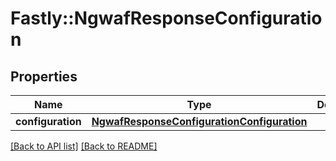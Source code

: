 # Fastly::NgwafResponseConfiguration

## Properties

| Name | Type | Description | Notes |
| ---- | ---- | ----------- | ----- |
| **configuration** | [**NgwafResponseConfigurationConfiguration**](NgwafResponseConfigurationConfiguration.md) |  | [optional] |

[[Back to API list]](../../README.md#endpoints) [[Back to README]](../../README.md)

